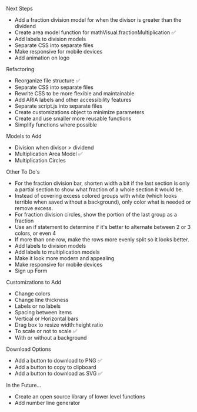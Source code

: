 Next Steps

- Add a fraction division model for when the divisor is greater than the dividend
- Create area model function for mathVisual.fractionMultiplication ✅
- Add labels to division models
- Separate CSS into separate files
- Make responsive for mobile devices
- Add animation on logo

Refactoring

- Reorganize file structure ✅
- Separate CSS into separate files
- Rewrite CSS to be more flexible and maintainable
- Add ARIA labels and other accessibility features
- Separate script.js into separate files
- Create customizations object to minimize parameters
- Create and use smaller more reusable functions
- Simplify functions where possible

Models to Add

- Division when divisor > dividend
- Multiplication Area Model ✅
- Multiplication Circles

Other To Do's

- For the fraction division bar, shorten width a bit if the last section is only a partial section to show what fraction of a whole section it would be.
- Instead of covering excess colored groups with white (which looks terrible when saved without a background), only color what is needed or remove excess.
- For fraction division circles, show the portion of the last group as a fraction
- Use an if statement to determine if it's better to alternate between 2 or 3 colors, or even 4
- If more than one row, make the rows more evenly split so it looks better.
- Add labels to division models
- Add labels to multiplication models
- Make it look more modern and appealing
- Make responsive for mobile devices
- Sign up Form

Customizations to Add

- Change colors
- Change line thickness
- Labels or no labels
- Spacing between items
- Vertical or Horizontal bars
- Drag box to resize width:height ratio
- To scale or not to scale ✅
- With or without a background

Download Options

- Add a button to download to PNG ✅
- Add a button to copy to clipboard
- Add a button to download as SVG ✅

In the Future...

- Create an open source library of lower level functions
- Add number line generator
